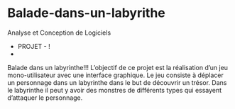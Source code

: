 # Balade-dans-un-labyrithe
Analyse et Conception de Logiciels
- PROJET - !
- 
Balade dans un labyrinthe!!!
L’objectif  de  ce  projet  est  la  réalisation  d’un  jeu  mono-utilisateur  avec  une  interface 
graphique.  Le  jeu  consiste  à  déplacer  un  personnage  dans  un  labyrinthe  dans  le  but  de 
découvrir un trésor. Dans le labyrinthe il peut y avoir des monstres de différents types qui 
essayent d’attaquer le personnage.


